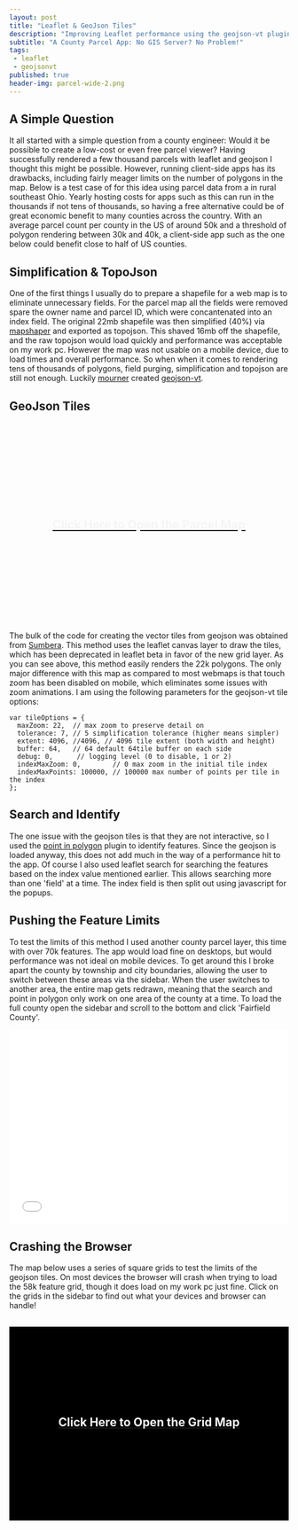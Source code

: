 ```yaml
---
layout: post
title: "Leaflet & GeoJson Tiles"
description: "Improving Leaflet performance using the geojson-vt plugin with two county parcel map examples."
subtitle: "A County Parcel App: No GIS Server? No Problem!"
tags:
 - leaflet
 - geojsonvt
published: true
header-img: parcel-wide-2.png
---
```

<h2>A Simple Question</h2>

It all started with a simple question from a county engineer: Would it be possible to create a low-cost or even free parcel viewer? Having successfully rendered a few thousand parcels with leaflet and geojson I thought this might be possible. However, running client-side apps has its drawbacks, including fairly meager limits on the number of polygons in the map. Below is a test case of for this idea using parcel data from a in rural southeast Ohio. Yearly hosting costs for apps such as this can run in the thousands if not tens of thousands, so having a free alternative could be of great economic benefit to many counties across the country. With an average parcel count per county in the US of around 50k and a threshold of polygon rendering between 30k and 40k, a client-side app such as the one below could benefit close to half of US counties.

<h2>Simplification & TopoJson</h2>

One of the first things I usually do to prepare a shapefile for a web map is to eliminate unnecessary fields. For the parcel map all the fields were removed spare the owner name and parcel ID, which were concantenated into an index field. The original 22mb shapefile was then simplified (40%) via [mapshaper](http://mapshaper.com) and exported as topojson. This shaved 16mb off the shapefile, and the raw topojson would load quickly and performance was acceptable on my work pc. However the map was not usable on a mobile device, due to load times and overall performance. So when when it comes to rendering tens of thousands of polygons, field purging, simplification and topojson are still not enough. Luckily [mourner](https://github.com/mourner) created [geojson-vt](https://github.com/mapbox/geojson-vt).

<h2>GeoJson Tiles</h2>

<iframe id="map" src="" name="map" allowfullscreen width="100%" height="350px" style="border:0;display:none;"></iframe>
<div id="openMap" style="cursor:default;background-image:url('https://getbounds.com/images/parcel-wide-2.png');height:350px;width:100%;text-align:center;">
	<a href="https://www.ovrdc.org/apps/geojson-tiles.html" target="map"><h2 style="padding-top:160px;color:whitesmoke;">Click Here to Open the Parcel Map</h2></a>
</div>

The bulk of the code for creating the vector tiles from geojson was obtained from [Sumbera](http://bl.ocks.org/Sumbera/c67e5551b21c68dc8299). This method uses the leaflet canvas layer to draw the tiles, which has been deprecated in leaflet beta in favor of the new grid layer. As you can see above, this method easily renders the 22k polygons. The only major difference with this map as compared to most webmaps is that touch zoom has been disabled on mobile, which eliminates some issues with zoom animations. I am using the following parameters for the geojson-vt tile options:

    var tileOptions = {
      maxZoom: 22,  // max zoom to preserve detail on
      tolerance: 7, // 5 simplification tolerance (higher means simpler)
      extent: 4096, //4096, // 4096 tile extent (both width and height)
      buffer: 64,   // 64 default 64tile buffer on each side
      debug: 0,      // logging level (0 to disable, 1 or 2)
      indexMaxZoom: 0,        // 0 max zoom in the initial tile index
      indexMaxPoints: 100000, // 100000 max number of points per tile in the index
    };

<h2>Search and Identify</h2>

The one issue with the geojson tiles is that they are not interactive, so I used the [point in polygon](https://www.mapbox.com/mapbox.js/example/v1.0.0/point-in-polygon/) plugin to identify features. Since the geojson is loaded anyway, this does not add much in the way of a performance hit to the app. Of course I also used leaflet search for searching the features based on the index value mentioned earlier. This allows searching more than one 'field' at a time. The index field is then split out using javascript for the popups.

<h2>Pushing the Feature Limits</h2>

To test the limits of this method I used another county parcel layer, this time with over 70k features. The app would load fine on desktops, but would performance was not ideal on mobile devices. To get around this I broke apart the county by township and city boundaries, allowing the user to switch between these areas via the sidebar. When the user switches to another area, the entire map gets redrawn, meaning that the search and point in polygon only work on one area of the county at a time. To load the full county open the sidebar and scroll to the bottom and click 'Fairfield County'.

<iframe src="/apps/county-parcel-test-map.html" allowfullscreen width="100%" height="350px" style="border:0;"></iframe>

<h2>Crashing the Browser</h2>

The map below uses a series of square grids to test the limits of the geojson tiles. On most devices the browser will crash when trying to load the 58k feature grid, though it does load on my work pc just fine. Click on the grids in the sidebar to find out what your devices and browser can handle!

<iframe id="gridMap" name="grid" src="" allowfullscreen width="100%" height="350px" style="border:0;display:none;"></iframe>
<div id="openGrid" style="cursor:default;background-color:black;height:350px;width:100%;text-align:center;">
	<a href="/apps/geojson-tile-grids.html" target="grid"><h2 style="padding-top:160px;color:whitesmoke;">Click Here to Open the Grid Map</h2></a>
</div>

<script>
$('#openMap').click(function() {
	$('#map').show();
	$('#openMap').hide();
});
$('#openGrid').click(function() {
	$('#gridMap').show();
	$('#openGrid').hide();
});
</script>

